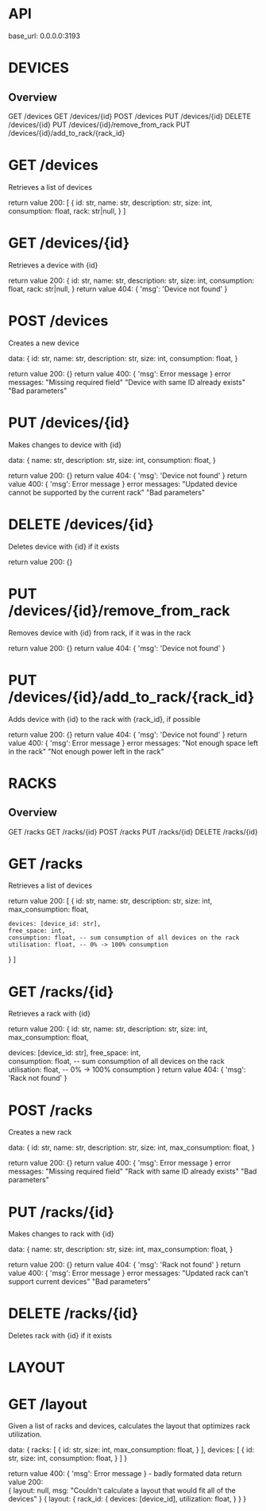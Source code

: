 # API

base_url: 0.0.0.0:3193


# DEVICES

## Overview 

GET    /devices
GET    /devices/{id}
POST   /devices
PUT    /devices/{id}
DELETE /devices/{id}
PUT    /devices/{id}/remove_from_rack
PUT    /devices/{id}/add_to_rack/{rack_id}


# GET    /devices
Retrieves a list of devices

return value 200: 
  [
    {
      id: str, 
      name: str,
      description: str,
      size: int,
      consumption: float,
      rack: str|null,
    }
  ]

# GET    /devices/{id}
Retrieves a device with {id}

return value 200: 
  {
    id: str, 
    name: str,
    description: str,
    size: int,
    consumption: float,
    rack: str|null,
  }
return value 404: { 'msg': 'Device not found' }

# POST   /devices
Creates a new device

data:
  {
    id: str, 
    name: str,
    description: str,
    size: int,
    consumption: float,
  }

return value 200: {}
return value 400: { 'msg': Error message }
  error messages:
    "Missing required field"
    "Device with same ID already exists"
    "Bad parameters"

# PUT    /devices/{id}
Makes changes to device with {id}

data:
  {
    name: str,
    description: str,
    size: int,
    consumption: float,
  }

return value 200: {}
return value 404: { 'msg': 'Device not found' }
return value 400: { 'msg': Error message }
  error messages:
    "Updated device cannot be supported by the current rack"
    "Bad parameters"

# DELETE /devices/{id}
Deletes device with {id} if it exists

return value 200: {}

# PUT    /devices/{id}/remove_from_rack
Removes device with {id} from rack, if it was in the rack

return value 200: {}
return value 404: { 'msg': 'Device not found' }

# PUT    /devices/{id}/add_to_rack/{rack_id}
Adds device with {id} to the rack with {rack_id}, if possible

return value 200: {}
return value 404: { 'msg': 'Device not found' }
return value 400: { 'msg': Error message }
  error messages:
    "Not enough space left in the rack"
    "Not enough power left in the rack"


# RACKS

## Overview 

GET    /racks
GET    /racks/{id}
POST   /racks
PUT    /racks/{id}
DELETE /racks/{id}

# GET    /racks
Retrieves a list of devices

return value 200: 
[
  {
    id: str,
    name: str,
    description: str,
    size: int,
    max_consumption: float,
    
    devices: [device_id: str],
    free_space: int,    
    consumption: float, -- sum consumption of all devices on the rack
    utilisation: float, -- 0% -> 100% consumption
  }
]

# GET    /racks/{id}
Retrieves a rack with {id}

return value 200: 
{
  id: str,
  name: str,
  description: str,
  size: int,
  max_consumption: float,
  
  devices: [device_id: str],
  free_space: int,    
  consumption: float, -- sum consumption of all devices on the rack
  utilisation: float, -- 0% -> 100% consumption
}
return value 404: { 'msg': 'Rack not found' }

# POST   /racks
Creates a new rack

data:
  {
    id: str, 
    name: str,
    description: str,
    size: int,
    max_consumption: float,
  }

return value 200: {}
return value 400: { 'msg': Error message }
  error messages:
    "Missing required field"
    "Rack with same ID already exists"
    "Bad parameters"

# PUT    /racks/{id}
Makes changes to rack with {id}

data:
  {
    name: str,
    description: str,
    size: int,
    max_consumption: float,
  }

return value 200: {}
return value 404: { 'msg': 'Rack not found' }
return value 400: { 'msg': Error message }
  error messages:
    "Updated rack can't support current devices"
    "Bad parameters"

# DELETE /racks/{id}
Deletes rack with {id} if it exists

# LAYOUT

# GET /layout
Given a list of racks and devices, calculates the layout that optimizes rack utilization.

data:
  {
    racks: [
      {
        id: str,
        size: int,
        max_consumption: float,
      }
    ],
    devices: [
      {
        id: str,
        size: int,
        consumption: float,
      }
    ]
  }

return value 400: { 'msg': Error message } - badly formated data
return value 200:  
  { layout: null, msg: "Couldn't calculate a layout that would fit all of the devices" }
  { 
    layout: {
      rack_id: {
        devices: [device_id],
        utilization: float,
      }
    } 
  }
